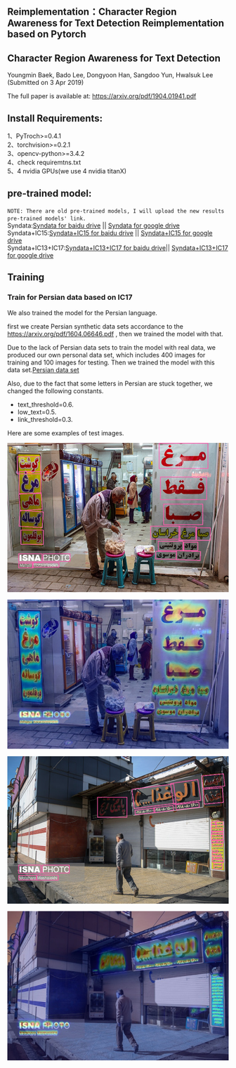 
## Reimplementation：Character Region Awareness for Text Detection Reimplementation based on Pytorch

## Character Region Awareness for Text Detection
Youngmin Baek, Bado Lee, Dongyoon Han, Sangdoo Yun, Hwalsuk Lee
(Submitted on 3 Apr 2019)

The full paper is available at: https://arxiv.org/pdf/1904.01941.pdf                                                         

## Install Requirements:                                                                                                        
1、PyTroch>=0.4.1                                                                                                                             
2、torchvision>=0.2.1 			                                                    																			                             
3、opencv-python>=3.4.2                                                                                                       
4、check requiremtns.txt                                                                                                      
5、4 nvidia GPUs(we use 4 nvidia titanX)                                                                                      


## pre-trained model:
`NOTE: There are old pre-trained models, I will upload the new results pre-trained models' link.`                                                                                
Syndata:[Syndata for baidu drive](https://pan.baidu.com/s/1MaznjE79JNS9Ld48ZtRefg) ||     [Syndata for google drive](https://drive.google.com/file/d/1FvqfBMZQJeZXGfZLl-840YXoeYK8CNwk/view?usp=sharing)                                                                                                    
Syndata+IC15:[Syndata+IC15 for baidu drive](https://pan.baidu.com/s/19lJRM6YWZXVkZ_aytsYSiQ) ||      [Syndata+IC15 for google
 drive](https://drive.google.com/file/d/1k17GuBG_omT91tJoIMSlLrorYbLXkq4z/view?usp=sharing)                                   
 Syndata+IC13+IC17:[Syndata+IC13+IC17 for baidu drive](https://pan.baidu.com/s/1PTTzbM9XG0pNe5i-uL6Aag)||      [Syndata+IC13+IC17 for google drive](https://drive.google.com/open?id=1SkJEfaGYIq-eFxfzFVZb-cGdGWR8lPSi) 


## Training 

### Train for Persian data based on IC17
We also trained the model for the Persian language.

first we create Persian synthetic data sets accordance to the https://arxiv.org/pdf/1604.06646.pdf , then we trained the model with that.

Due to the lack of Persian data sets to train the model with real data, we produced our own personal data set, which includes 400 images for training and 100 images for testing. Then we trained the model with this data set.[Persian data set](https://drive.google.com/file/d/13aqZQWXsl2aL7mVRFvvGTBlYwl-VSe5n/view?usp=sharing)

Also, due to the fact that some letters in Persian are stuck together, we changed the following constants.
- text_threshold=0.6.
- low_text=0.5.
- link_threshold=0.3.

Here are some examples of test images.

![](https://github.com/FatemehShamsi/CRAFT-Reimplementation/blob/master/image/114.jpg)

![](https://github.com/FatemehShamsi/CRAFT-Reimplementation/blob/master/image/res_114_mask_on_image.jpg)

![](https://github.com/FatemehShamsi/CRAFT-Reimplementation/blob/master/image/156.jpg)

![](https://github.com/FatemehShamsi/CRAFT-Reimplementation/blob/master/image/res_156_mask_on_image.jpg)



